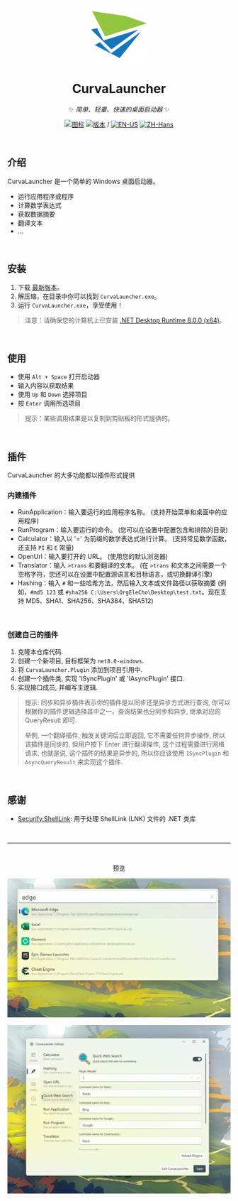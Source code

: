 <div align="center">

![图标](/Assets/Icon128.png)

# CurvaLauncher

✨ *简单、轻量、快速的桌面启动器* ✨

[![图标](https://img.shields.io/github/license/OrgEleCho/CurvaLauncher
)](LICENSE.txt) [![版本](https://img.shields.io/github/v/release/OrgEleCho/CurvaLauncher?include_prereleases
)](https://github.com/OrgEleCho/CurvaLauncher/releases) / [![EN-US](https://img.shields.io/badge/EN-US-blue)](README.md) [![ZH-Hans](https://img.shields.io/badge/中文-简体-red)](README.zh.md)


</div>

<br />

## 介绍

CurvaLauncher 是一个简单的 Windows 桌面启动器。

- 运行应用程序或程序
- 计算数学表达式
- 获取数据摘要
- 翻译文本
- ...

<br />

## 安装

1. 下载 [最新版本](https://github.com/OrgEleCho/CurvaLauncher/releases)。
2. 解压缩，在目录中你可以找到 `CurvaLauncher.exe`。
3. 运行 `CurvaLauncher.exe`，享受使用！

> 注意：请确保您的计算机上已安装 [.NET Desktop Runtime 8.0.0 (x64)](https://dotnet.microsoft.com/en-us/download/dotnet/8.0)。

<br />

## 使用

- 使用 `Alt + Space` 打开启动器
- 输入内容以获取结果
- 使用 `Up` 和 `Down` 选择项目
- 按 `Enter` 调用所选项目

> 提示：某些调用结果是以复制到剪贴板的形式提供的。

<br />

## 插件

CurvaLauncher 的大多功能都以插件形式提供

### 内建插件

- RunApplication：输入要运行的应用程序名称。
  (支持开始菜单和桌面中的应用程序)
- RunProgram：输入要运行的命令。
  (您可以在设置中配置包含和排除的目录)
- Calculator：输入以 '=' 为前缀的数学表达式进行计算。
  (支持常见数学函数，还支持 `PI` 和 `E` 常量)
- OpenUrl：输入要打开的 URL。
  (使用您的默认浏览器)
- Translator：输入 `>trans` 和要翻译的文本。
  (在 `>trans` 和文本之间需要一个空格字符，您还可以在设置中配置源语言和目标语言，或切换翻译引擎)
- Hashing：输入 `#` 和一些哈希方法，然后输入文本或文件路径以获取摘要
  (例如，`#md5 123` 或 `#sha256 C:\Users\OrgEleCho\Desktop\test.txt`。现在支持 MD5、SHA1、SHA256、SHA384、SHA512)

<br />

### 创建自己的插件

1. 克隆本仓库代码.
2. 创建一个新项目, 目标框架为 `net8.0-windows`.
3. 将 `CurvaLauncher.Plugin` 添加到项目引用中.
4. 创建一个插件类, 实现 'ISyncPlugin' 或 'IAsyncPlugin' 接口.
5. 实现接口成员, 并编写主逻辑.

> 提示: 同步和异步插件表示你的插件是以同步还是异步方式进行查询, 你可以根据你的插件逻辑选择其中之一。查询结果也分同步和异步, 继承对应的 QueryResult 即可.
> 
> 举例, 一个翻译插件, 触发关键词后立即返回, 它不需要任何异步操作, 所以该插件是同步的, 但用户按下 Enter 进行翻译操作, 这个过程需要进行网络请求, 也就是说, 这个插件的结果是异步的, 所以你应该使用 `ISyncPlugin` 和 `AsyncQueryResult` 来实现这个插件.

<br />

## 感谢

- [Securify.ShellLink](https://github.com/securifybv/ShellLink/): 用于处理 ShellLink (LNK) 文件的 .NET 类库

<br />

---

<br />

<div align="center">

预览

![](/assets/preview2.png)


![](/assets/preview4.png)

</div>
